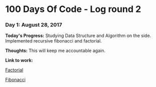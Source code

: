 # 100 Days Of Code - Log round 2

### Day 1: August 28, 2017

**Today's Progress:** Studying Data Structure and Algorithm on the side. Implemented recursive fibonacci and factorial.  

**Thoughts:** This will keep me accountable again.

**Link to work:**

[Factorial](https://github.com/valeriaoshiro/DataStructure-Algorithms/blob/master/recursion/factorial.js)

[Fibonacci](https://github.com/valeriaoshiro/DataStructure-Algorithms/blob/master/recursion/fibonacci.js)
